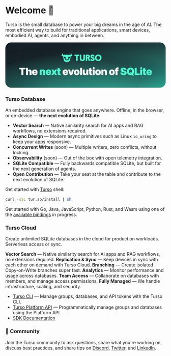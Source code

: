 # Welcome 👋

Turso is the small database to power your big dreams in the age of AI. The most efficient way to build for traditional applications, smart devices, embodied AI, agents, and anything in between.

<p align="center">
  <img src="/profile/turso-banner.png" alt="Turso Database" width="800"/>
</p>

### Turso Database

An embedded database engine that goes anywhere. Offline, in the browser, or on-device &mdash; **the next evolution of SQLite.**

- **Vector Search** &mdash; Native similarity search for AI apps and RAG workflows, no extensions required.
- **Async Design** &mdash; Modern async primitives such as Linux `io_uring` to keep your apps responsive.
- **Concurrent Writes** (soon) &mdash; Multiple writers, zero conflicts, without locking.
- **Observability** (soon) &mdash; Out of the box with open telemetry integration.
- **SQLite Compatible** &mdash; Fully backwards compatible SQLite, but built for the next generation of agents.
- **Open Contribution** &mdash; Take your seat at the table and contribute to the next evolution of SQLite.

Get started with [Turso](https://github.com/tursodatabase/turso) shell:

```bash
curl -sSL tur.so/install | sh
```

Get started with Go, Java, JavaScript, Python, Rust, and Wasm using one of the [available bindings](https://github.com/tursodatabase/turso/tree/main/bindings) in progress.

### Turso Cloud

Create unlimited SQLite databases in the cloud for production workloads. Serverless access or sync.

**Vector Search** &mdash; Native similarity search for AI apps and RAG workflows, no extensions required.
**Replication &amp; Sync** &mdash; Keep devices in sync with each other on demand with Turso Cloud.
**Branching** &mdash; Create isolated Copy-on-Write branches super fast.
**Analytics** &mdash; Monitor performance and usage across databases.
**Team Access** &mdash; Collaborate on databases with members, and manage access permissions.
**Fully Managed** &mdash; We handle infrastructure, scaling, and security.

- [Turso CLI](https://docs.turso.tech/cli/introduction) &mdash; Manage groups, databases, and API tokens with the Turso CLI.
- [Turso Platform API](https://docs.turso.tech/api-reference/introduction) &mdash; Programmatically manage groups and databases using the Platform API.
- [SDK Documentation](https://docs.turso.tech/sdk)

### 💚 Community

Join the Turso community to ask questions, share what you're working on, discuss best practices, and share tips on [Discord](https://dub.sh/turso-gh-discord), [Twitter](https://twitter.com/tursodatabase), and [LinkedIn](https://www.linkedin.com/company/turso).
